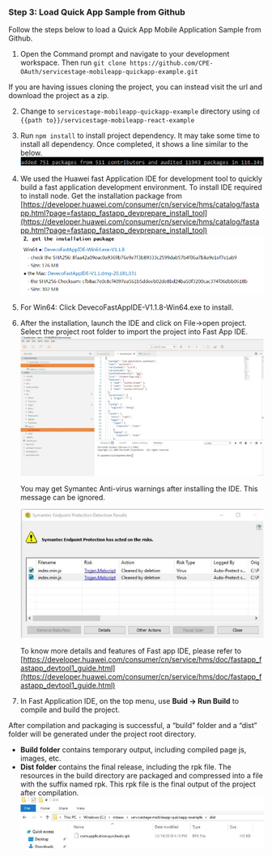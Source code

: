### Step 3:  Load Quick App Sample from Github

Follow the steps below to load a Quick App Mobile Application Sample from Github.

1.	Open the Command prompt and navigate to your development workspace. Then run `git clone https://github.com/CPE-OAuth/servicestage-mobileapp-quickapp-example.git`  

   If you are having issues cloning the project, you can instead visit the url and download the project as a zip.

2.	Change to `servicestage-mobileapp-quickapp-example` directory using `cd {{path to}}/servicestage-mobileapp-react-example`

3.	Run `npm install` to install project dependency.  It may take some time to install all dependency.  Once completed, it shows a line similar to the below.  
![s3a.png](./imgs/s3a.png)  


4.	We used the Huawei fast Application IDE for development tool to quickly build a fast application development environment. To install IDE required to install node. Get the installation package from [https://developer.huawei.com/consumer/cn/service/hms/catalog/fastapp.html?page=fastapp_fastapp_devprepare_install_tool](https://developer.huawei.com/consumer/cn/service/hms/catalog/fastapp.html?page=fastapp_fastapp_devprepare_install_tool) 
![s3b.png](./imgs/s3b.png)

5.	For Win64: Click DevecoFastAppIDE-V1.1.8-Win64.exe to install.

6.	After the installation, launch the IDE and click on File->open project. Select the project root folder to import the project into Fast App IDE.
![s3c.jpg](./imgs/s3c.jpg)

      You may get Symantec Anti-virus warnings after installing the IDE. This message can be ignored.
   
      ![s3d.jpg](./imgs/s3d.jpg)
 
      To know more details and features of Fast app IDE, please refer to [https://developer.huawei.com/consumer/cn/service/hms/doc/fastapp_fastapp_devtool1_guide.html](https://developer.huawei.com/consumer/cn/service/hms/doc/fastapp_fastapp_devtool1_guide.html)
   
7. In Fast Application IDE, on the top menu, use **Buid -> Run Build** to compile and build the project.

After compilation and packaging is successful,  a “build” folder and a “dist” folder will be generated under the project root directory.
*	**Build folder** contains temporary output, including compiled page js, images, etc.
*	**Dist folder** contains the final release, including the rpk file. The resources in the build directory are packaged and compressed into a file with the suffix named rpk. This rpk file is the final output of the project after compilation.  
![s3f.JPG](./imgs/s3f.JPG)
